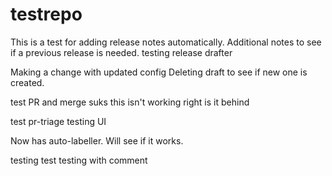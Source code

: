 # testrepo

This is a test for adding release notes automatically.  Additional notes to see if a previous release is needed.
testing release drafter

Making a change with updated config
Deleting draft to see if new one is created.


test PR and merge
suks this isn't working right
is it behind

test pr-triage
testing UI

Now has auto-labeller.  Will see if it works.

testing
test
testing with comment
